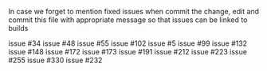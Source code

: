 In case we forget to mention fixed issues when commit the change, edit and commit this file with appropriate message so that issues can be linked to builds

issue #34
issue #48 
issue #55 
issue #102 
issue #5 
issue #99 
issue #132 
issue #148 
issue #172
issue #173
issue #191 
issue #212 
issue #223 
issue #255
issue #330
issue #232
